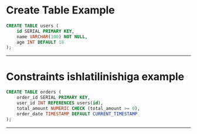 # Create Table Example
```sql
CREATE TABLE users (
    id SERIAL PRIMARY KEY,
    name VARCHAR(100) NOT NULL,
    age INT DEFAULT 18
);
```
***
# Constraints ishlatilinishiga example
```sql
CREATE TABLE orders (
    order_id SERIAL PRIMARY KEY,
    user_id INT REFERENCES users(id),
    total_amount NUMERIC CHECK (total_amount >= 0),
    order_date TIMESTAMP DEFAULT CURRENT_TIMESTAMP
);
```
***
